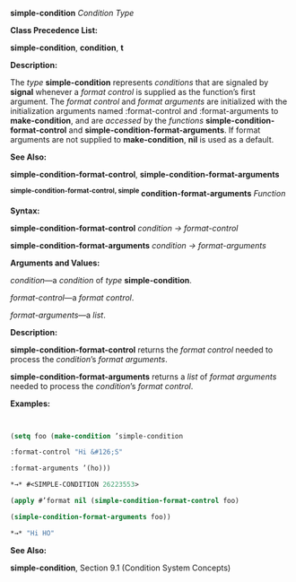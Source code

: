 **simple-condition** *Condition Type* 



**Class Precedence List:** 



**simple-condition**, **condition**, **t** 



**Description:** 



The *type* **simple-condition** represents *conditions* that are signaled by **signal** whenever a *format control* is supplied as the function’s first argument. The *format control* and *format arguments* are initialized with the initialization arguments named :format-control and :format-arguments to **make-condition**, and are *accessed* by the *functions* **simple-condition-format-control** and **simple-condition-format-arguments**. If format arguments are not supplied to **make-condition**, **nil** is used as a default. 



**See Also:** 



**simple-condition-format-control**, **simple-condition-format-arguments** 







 



 



<b><sup>simple-condition-format-control, simple</sup> condition-format-arguments</b> <i>Function</i> 



**Syntax:** 



**simple-condition-format-control** *condition → format-control* 



**simple-condition-format-arguments** *condition → format-arguments* 



**Arguments and Values:** 



*condition*—a *condition* of *type* **simple-condition**. 



*format-control*—a *format control*. 



*format-arguments*—a *list*. 



**Description:** 



**simple-condition-format-control** returns the *format control* needed to process the *condition*’s *format arguments*. 



**simple-condition-format-arguments** returns a *list* of *format arguments* needed to process the *condition*’s *format control*. 



**Examples:**
```lisp
 

(setq foo (make-condition ’simple-condition 

:format-control "Hi &#126;S" 

:format-arguments ’(ho))) 

*→* #<SIMPLE-CONDITION 26223553> 

(apply #’format nil (simple-condition-format-control foo) 

(simple-condition-format-arguments foo)) 

*→* "Hi HO" 


```
**See Also:** 



**simple-condition**, Section 9.1 (Condition System Concepts) 



